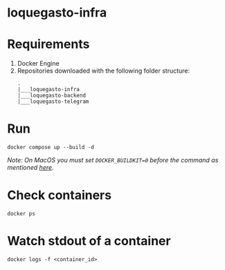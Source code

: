 # loquegasto-infra

# Requirements
1. Docker Engine
2. Repositories downloaded with the following folder structure:
    ```
    .
    |___loquegasto-infra
    |___loquegasto-backend
    |___loquegasto-telegram
    ```

# Run
```
docker compose up --build -d
```
_Note: On MacOS you must set `DOCKER_BUILDKIT=0` before the command as mentioned [here](https://stackoverflow.com/a/66695181)._

# Check containers
```
docker ps
```

# Watch stdout of a container
```
docker logs -f <container_id>
```
